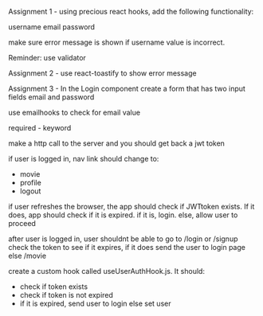 Assignment 1 - using precious react hooks, add the following functionality:

username
email
password

make sure error message is shown if username value is incorrect.

Reminder: use validator

Assignment 2 - use react-toastify to show error message

Assignment 3 - In the Login component create a form that has two input fields email and password

use emailhooks to check for email value

required - keyword

make a http call to the server and you should get back a jwt token

if user is logged in, nav link should change to:
- movie
- profile
- logout

if user refreshes the browser, the app should check if JWTtoken exists. If it does, app should check if it is expired. if it is, login. else, allow user to proceed

after user is logged in, user shouldnt be able to go to /login or /signup
check the token to see if it expires, if it does send the user to login page else /movie

create a custom hook called useUserAuthHook.js. It should:
- check if token exists
- check if token is not expired
- if it is expired, send user to login
    else set user